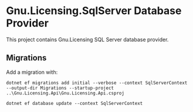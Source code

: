 ﻿# Gnu.Licensing.SqlServer Database Provider

This project contains Gnu.Licensing SQL Server database provider.

## Migrations

Add a migration with:

```
dotnet ef migrations add initial --verbose --context SqlServerContext --output-dir Migrations --startup-project ..\Gnu.Licensing.Api\Gnu.Licensing.Api.csproj

dotnet ef database update --context SqlServerContext
```
